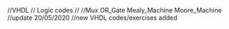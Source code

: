 //VHDL // Logic codes
//
//Mux OR_Gate Mealy_Machine Moore_Machine
//update 20/05/2020
//new VHDL codes/exercises added
